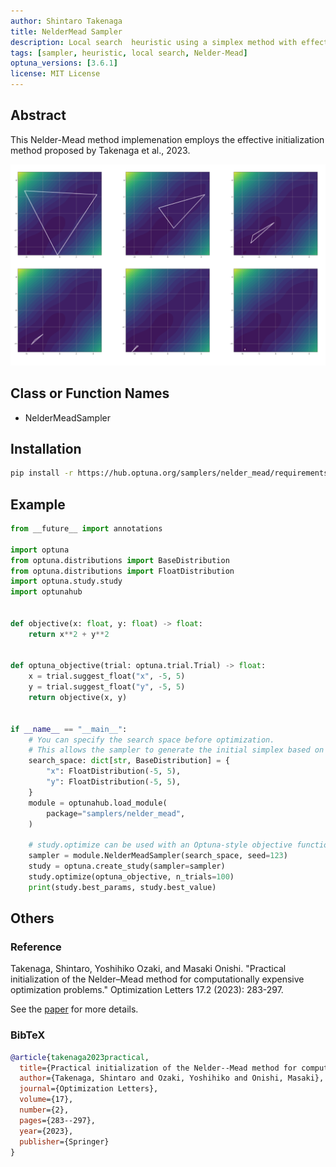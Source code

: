 ```yaml
---
author: Shintaro Takenaga
title: NelderMead Sampler
description: Local search  heuristic using a simplex method with effective initialization.
tags: [sampler, heuristic, local search, Nelder-Mead]
optuna_versions: [3.6.1]
license: MIT License
---
```


## Abstract

This Nelder-Mead method implemenation employs the effective initialization method proposed by Takenaga et al., 2023.

![The search view](images/nm.png)

## Class or Function Names

- NelderMeadSampler

## Installation

```bash
pip install -r https://hub.optuna.org/samplers/nelder_mead/requirements.txt
```

## Example

```python
from __future__ import annotations

import optuna
from optuna.distributions import BaseDistribution
from optuna.distributions import FloatDistribution
import optuna.study.study
import optunahub


def objective(x: float, y: float) -> float:
    return x**2 + y**2


def optuna_objective(trial: optuna.trial.Trial) -> float:
    x = trial.suggest_float("x", -5, 5)
    y = trial.suggest_float("y", -5, 5)
    return objective(x, y)


if __name__ == "__main__":
    # You can specify the search space before optimization.
    # This allows the sampler to generate the initial simplex based on the specified search space at the first trial.
    search_space: dict[str, BaseDistribution] = {
        "x": FloatDistribution(-5, 5),
        "y": FloatDistribution(-5, 5),
    }
    module = optunahub.load_module(
        package="samplers/nelder_mead",
    )

    # study.optimize can be used with an Optuna-style objective function.
    sampler = module.NelderMeadSampler(search_space, seed=123)
    study = optuna.create_study(sampler=sampler)
    study.optimize(optuna_objective, n_trials=100)
    print(study.best_params, study.best_value)
```

## Others

### Reference

Takenaga, Shintaro, Yoshihiko Ozaki, and Masaki Onishi. "Practical initialization of the Nelder–Mead method for computationally expensive optimization problems." Optimization Letters 17.2 (2023): 283-297.

See the [paper](https://doi.org/10.1007/s11590-022-01953-y) for more details.

### BibTeX

```bibtex
@article{takenaga2023practical,
  title={Practical initialization of the Nelder--Mead method for computationally expensive optimization problems},
  author={Takenaga, Shintaro and Ozaki, Yoshihiko and Onishi, Masaki},
  journal={Optimization Letters},
  volume={17},
  number={2},
  pages={283--297},
  year={2023},
  publisher={Springer}
}
```
